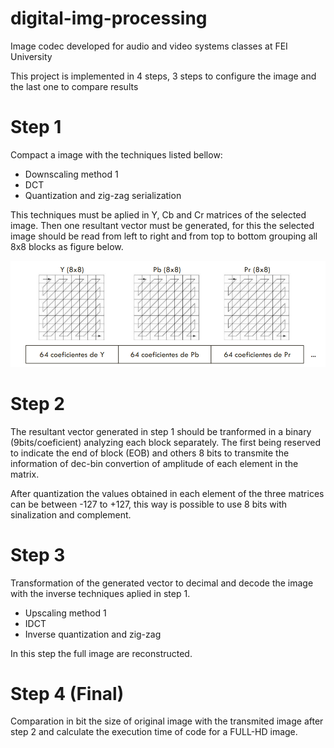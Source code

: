 # digital-img-processing
Image codec developed for audio and video systems classes at FEI University

This project is implemented in 4 steps, 3 steps to configure the image and the last one to compare results

# Step 1

Compact a image with the techniques listed bellow:
- Downscaling method 1
- DCT
- Quantization and zig-zag serialization

This techniques must be aplied in Y, Cb and Cr matrices of the selected image. Then one resultant vector must be generated, for this
the selected image should be read from left to right and from top to bottom grouping all 8x8 blocks as figure below.
  
![alt text](https://github.com/lucasluchi/digital-img-processing/blob/main/doc/img/step1.png)

# Step 2

The resultant vector generated in step 1 should be tranformed in a binary (9bits/coeficient) analyzing each block separately. The first being
reserved to indicate the end of block (EOB) and others 8 bits to transmite the information of dec-bin convertion of amplitude of each element in the matrix.

After quantization the values obtained in each element of the three matrices can be between -127 to +127, this way is possible to use 8 bits with sinalization and complement.

# Step 3

Transformation of the generated vector to decimal and decode the image with the inverse techniques aplied in step 1.
- Upscaling method 1
- IDCT
- Inverse quantization and zig-zag
 
In this step the full image are reconstructed.

# Step 4 (Final)

Comparation in bit the size of original image with the transmited image after step 2 and calculate the execution time of code for a FULL-HD image.